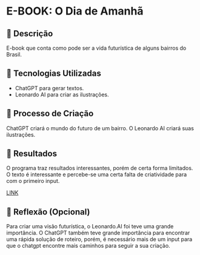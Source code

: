 # E-BOOK: O Dia de Amanhã

## 📒 Descrição
E-book que conta como pode ser a vida futurística de alguns bairros do Brasil.

## 🤖 Tecnologias Utilizadas
- ChatGPT para gerar textos.
- Leonardo AI para criar as ilustrações.

## 🧐 Processo de Criação
ChatGPT criará o mundo do futuro de um bairro. O Leonardo AI criará suas ilustrações.

## 🚀 Resultados
O programa traz resultados interessantes, porém de certa forma limitados. O texto é interessante e percebe-se uma certa falta de criatividade para com o primeiro input. 

[LINK](https://smallpdf.com/pt/file#s=0211b8d1-313c-424e-b842-f56888e90a58)

## 💭 Reflexão (Opcional)
Para criar uma visão futurística, o Leonardo.AI foi teve uma grande importância. O ChatGPT também teve grande importância para encontrar uma rápida solução de roteiro, porém, é necessário mais de um input para que o chatgpt encontre mais caminhos para seguir a sua criação.
